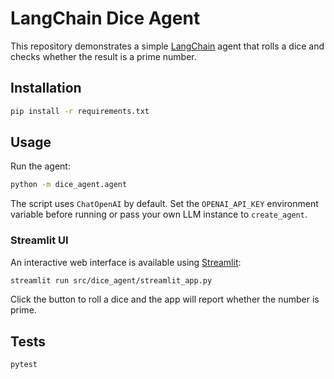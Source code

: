 # LangChain Dice Agent

This repository demonstrates a simple [LangChain](https://github.com/hwchase17/langchain) agent that rolls a dice and checks whether the result is a prime number.

## Installation

```bash
pip install -r requirements.txt
```

## Usage

Run the agent:

```bash
python -m dice_agent.agent
```

The script uses `ChatOpenAI` by default. Set the `OPENAI_API_KEY` environment variable before running or pass your own LLM instance to `create_agent`.

### Streamlit UI

An interactive web interface is available using [Streamlit](https://streamlit.io/):

```bash
streamlit run src/dice_agent/streamlit_app.py
```

Click the button to roll a dice and the app will report whether the number is
prime.

## Tests

```bash
pytest
```
